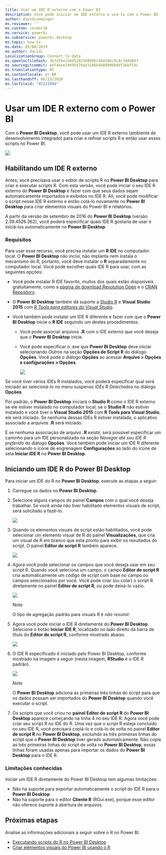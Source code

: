 ```yaml
---
title: Usar um IDE R externo com o Power BI
description: Você pode iniciar um IDE externo e usá-lo com o Power BI
author: davidiseminger
ms.reviewer: ''
ms.custom: seodec18
ms.service: powerbi
ms.subservice: powerbi-desktop
ms.topic: how-to
ms.date: 05/08/2019
ms.author: davidi
LocalizationGroup: Connect to data
ms.openlocfilehash: 3b7afbe1a94520238899bc984596c9c4cfddd847
ms.sourcegitcommit: eef4eee24695570ae3186b4d8d99660df16bf54c
ms.translationtype: HT
ms.contentlocale: pt-BR
ms.lasthandoff: 06/23/2020
ms.locfileid: "85223094"
---
```

# <a name="use-an-external-r-ide-with-power-bi"></a>Usar um IDE R externo com o Power BI
Com o **Power BI Desktop**, você pode usar um IDE R externo (ambiente de desenvolvimento integrado) para criar e refinar scripts R e então usar esses scripts no Power BI.

![](media/desktop-r-ide/r-ide_1a.png)

## <a name="enable-an-external-r-ide"></a>Habilitando um IDE R externo
Antes, você precisava usar o editor de scripts R no **Power BI Desktop** para criar e executar scripts R. Com esta versão, você pode iniciar o seu IDE R externo do **Power BI Desktop** e fazer com que seus dados sejam automaticamente importados e exibidos no IDE R. Ali, você pode modificar o script nesse IDE R externo e então colá-lo novamente no **Power BI Desktop** para criar elementos visuais do Power BI e relatórios.

A partir da versão de setembro de 2016 do **Power BI Desktop** (versão 2.39.4526.362), você poderá especificar quais IDE R gostaria de usar e iniciá-los automaticamente no **Power BI Desktop**.

### <a name="requirements"></a>Requisitos
Para usar esse recurso, você precisa instalar um **R IDE** no computador local. O **Power BI Desktop** não inclui, não implanta nem instala o mecanismo do R, portanto, você deve instalar o **R** separadamente no computador local. Você pode escolher quais IDE R para usar, com as seguintes opções:

* Você pode instalar R IDE favorito, muitos dos quais estão disponíveis gratuitamente, como a [página de download Revolution Open](https://mran.revolutionanalytics.com/download/) e o [CRAN Repository](https://cran.r-project.org/bin/windows/base/).
* O **Power BI Desktop** também dá suporte a [Studio R](https://www.rstudio.com/) e **Visual Studio 2015** com [*R Tools para editores do Visual Studio*](/visualstudio/rtvs).
* Você também pode instalar um IDE R diferente e fazer com que o **Power BI Desktop** inicie o **R IDE** seguindo um destes procedimentos:
  
  * Você pode associar arquivos **.R** com o IDE externo que você deseja que o **Power BI Desktop** inicie.
  * Você pode especificar o .exe que **Power BI Desktop** deve iniciar selecionando *Outros* na seção **Opções de Script R** do diálogo **Opções**. Você pode o diálogo **Opções** ao acessar **Arquivo > Opções e configurações > Opções**.
    
    ![](media/desktop-r-ide/r-ide_1b.png)

Se você tiver vários IDEs R instalados, você poderá especificar qual será iniciado ao selecioná-lo no menu suspenso *IDEs R Detectados* no diálogo **Opções**.

Por padrão, o **Power BI Desktop** iniciará o **Studio R** como o IDE R externo se ele estiver instalado no computador local; se o **Studio R** não estiver instalado e você tiver o **Visual Studio 2015** com **R Tools para Visual Studio**, ele será iniciado. Se nenhuma dessas IDEs R estiver instalada, o aplicativo associado a arquivos **.R** será iniciado.

E se nenhuma associação de arquivo **.R** existir, será possível especificar um caminho para um IDE personalizado na seção *Navegar até seu IDE R preferido* do diálogo **Opções**. Você também pode iniciar um IDE R diferente selecionando o ícone de engrenagem **Configurações** ao lado do ícone de seta **Iniciar IDE R** no **Power BI Desktop**.

## <a name="launch-an-r-ide-from-power-bi-desktop"></a>Iniciando um IDE R do Power BI Desktop
Para iniciar um IDE do R no **Power BI Desktop**, execute as etapas a seguir:

1. Carregue os dados no **Power BI Desktop**.
2. Selecione alguns campos do painel **Campos** com o qual você deseja trabalhar. Se você ainda não tiver habilitado elementos visuais de script, será solicitado a fazê-lo.
   
   ![](media/desktop-r-ide/r-ide_3.png)
3. Quando os elementos visuais de script estão habilitados, você pode selecionar um elemento visual de R do painel **Visualizações**, que cria um visual de R em branco que está pronto para exibir os resultados do script. O painel **Editor de script R** também aparece.
   
   ![](media/desktop-r-ide/r-ide_4.png)
4. Agora você pode selecionar os campos que você deseja usar em seu script R. Quando você seleciona um campo, o campo **Editor de script R** cria automaticamente um código de script com base no campo ou campos selecionados por você. Você pode criar (ou colar) o script R diretamente no painel **Editor de script R**, ou pode deixá-lo vazio.
   
   ![](media/desktop-r-ide/r-ide_5.png)
   
   > [!NOTE]
   > O tipo de agregação padrão para visuais R é *não resumir*.
   > 
   > 
5. Agora você pode iniciar o IDE R diretamente do **Power BI Desktop**. Selecione o botão **Iniciar IDE R**, localizado no lado direito da barra de título do **Editor de script R**, conforme mostrado abaixo.
   
   ![](media/desktop-r-ide/r-ide_6.png)
6. O IDE R especificado é iniciado pelo Power BI Desktop, conforme mostrado na imagem a seguir (nesta imagem, **RStudio** é o IDE R padrão).
   
   ![](media/desktop-r-ide/r-ide_7.png)
   
   > [!NOTE]
   > O **Power BI Desktop** adiciona as primeiras três linhas do script para que os dados possam ser importados do **Power BI Desktop** quando você executar o script.
   > 
   > 
7. Os scripts que você criou no **painel Editor de script R** do **Power BI Desktop** aparece começando na linha 4 no seu IDE R. Agora você pode criar seu script R no IDE do R. Uma vez que o script R esteja concluído no seu IDE R, você precisará copiá-lo e colá-lo de volta no painel **Editor de script R** no **Power BI Desktop**, *excluindo* as três primeiras linhas do script que o **Power BI Desktop** tiver gerado automaticamente. Não copie as três primeiras linhas do script de volta no **Power BI Desktop**, essas linhas foram usadas apenas para importar os dados do **Power BI Desktop** para o IDE R.

### <a name="known-limitations"></a>Limitações conhecidas
Iniciar um IDE R diretamente do Power BI Desktop tem algumas limitações:

* Não há suporte para exportar automaticamente o script do IDE R para o **Power BI Desktop**.
* Não há suporte para o editor **Cliente R** (RGui.exe), porque esse editor não oferece suporte à abertura de arquivos.

## <a name="next-steps"></a>Próximas etapas
Analise as informações adicionais a seguir sobre o R no Power BI.

* [Executando scripts do R no Power BI Desktop](desktop-r-scripts.md)
* [Criar elementos visuais do Power BI usando o R](../create-reports/desktop-r-visuals.md)
